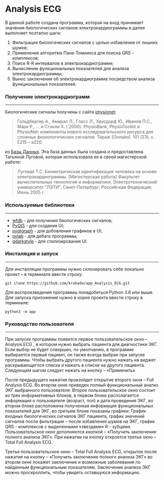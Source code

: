 # Analysis ECG
В данной работе создана программа, которая на вход принимает значения биологических сигланов электрокардиограммы и далее выполняет поэтапно шаги:
1.	Фильтрация биологических сигналов с целью избавления от лишних шумов;
2.	Применение алгоритма Пана-Томкинса для поиска QRS - комплексов;
3.	Поиск R-R интервалов в электрокардиограмме;
4.	Вычисление функциональных показателей для анализа электрокардиограммы;
5.	Вынос заключения об электрокардиограмме посредством анализа функциональных показателей. 

### Получение электрокардиограмм
-------------------------
Биологические сигналы получены с сайта [physionet](https://physionet.org):
>Гольдбергер А., Амарал Л., Гласс Л., Хаусдорф Ю., Иванов П.С., Марк Р., ... и Стэнли Х. ( 2000). PhysioBank, PhysioToolkit и PhysioNet: компоненты нового исследовательского ресурса для сложных физиологических сигналов. Тираж [Онлайн]. 101 (23), с. E215 – e220.

из [Базы Данных](https://physionet.org/content/ecgiddb/1.0.0/). Эта база данных была создана и предоставлена ​​Татьяной Луговой, которая использовала ее в своей магистерской работе:

>Луговая Т.С. Биометрическая идентификация человека на основе электрокардиограммы. [Магистерская работа] Факультет вычислительных технологий и информатики, Электротехнический университет "ЛЭТИ", Санкт-Петербург, Российская Федерация; Июнь 2005 г.

### Используемые библиотеки
-------------------------

+ [wfdb](https://wfdb.readthedocs.io/en/latest/wfdb.html#module-wfdb) - для получения биологических сигналов;
+ [PyQt5](https://doc.qt.io/qtforpython/#documentation) - для создания UI;
+ [pyqtgraph](https://pyqtgraph.readthedocs.io/en/latest/) - для добовления графиков в UI;
+ [pylab](https://matplotlib.org/3.1.1/api/_as_gen/matplotlib.pyplot.html) - для дебага программы;
+ [qdarkstyle](https://github.com/ColinDuquesnoy/QDarkStyleSheet) - для стилизирования UI.

### Инсталяция и запуск
-------------------------
Для инсталляции программы нужно склонировать себе локально проект –  в терминале ввести строку:
```
git clone https://github.com/krukada/app_Analysis_ECG.git 
```
Для воспроизведения программы понадобиться Python 3.6 или выше. Для запуска приложения нужно в корне проекта ввести строку в терминале:
```
python3 -m app
```
### Руководство пользователя
-------------------------
 
При запуске программы появится первое пользовательское окно – Analysis ECG , в котором нужно выбрать пациента для диагностики ЭКГ. Если выбор не будет совершен, по умолчанию, в программе выбирается первый пациент, он также всегда выбран при запуске программы. Чтобы выбрать другого пациента нужно нажать на виджет раскрывающегося списка и нажать в списке на  другого пациента. Следующим шагом следует нажать на кнопку – «Применить». 


После предыдущего нажатия произойдет открытие второго окна – Full Analysis ECG. Во втором окне приведен полный функциональный анализ ЭКГ выбранного пользователя. Второе пользовательское окно состоит из трех информативных блоков, в первом блоке располагается информация о пользователе (возраст, пол) и дата проведения ЭКГ, во втором блоке расположена полученная информация функциональных показателей для ЭКГ, во третьем блоке показаны графики: График входных биологических сигналов ЭКГ пациента, график значений сигналов после фильтрации – после избавления шумов на ЭКГ, график QRS - комплексов с выделенными «звездами» R - зубцами. Пользовательское окно дополняются кнопкой – «Получить заключение полного анализа ЭКГ». При нажатии на кнопку откроется третье окно – Total Full Analysis ECG.


Третье пользовательское окно – Total Full Analysis ECG, открытое после нажатия на кнопку – «Получить заключение полного анализа ЭКГ» во втором окне покажет заключение и возможные заболевания по найденным функциональным показателям. Заключение анализа ЭКГ можно проскроллить, чтобы увидеть оставшуюся информацию.
